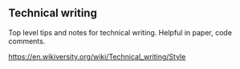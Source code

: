 ## Technical writing 

Top level tips and notes for technical writing. Helpful in paper, code comments.

https://en.wikiversity.org/wiki/Technical_writing/Style

